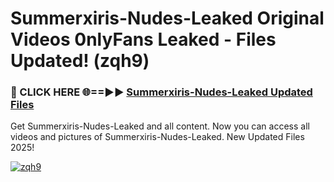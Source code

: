# Summerxiris-Nudes-Leaked Original Videos 0nlyFans Leaked - Files Updated! (zqh9)

<h3>🔴 CLICK HERE 🌐==►► <a href="https://tinyurl.com/4mcuefdz" rel="nofollow">Summerxiris-Nudes-Leaked Updated Files</a></h3>

Get Summerxiris-Nudes-Leaked and all content. Now you can access all videos and pictures of Summerxiris-Nudes-Leaked. New Updated Files 2025!

[![zqh9](https://i.imgur.com/StAQSOY.gif)](https://tinyurl.com/4mcuefdz)
